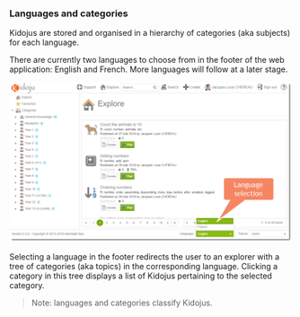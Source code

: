 ### Languages and categories

Kidojus are stored and organised in a hierarchy of categories \(aka subjects\) for each language.

There are currently two languages to choose from in the footer of the web application: English and French. More languages will follow at a later stage.

![](/assets/Web_Concepts_Languages_And_Categories_01.png)

Selecting a language in the footer redirects the user to an explorer with a tree of categories \(aka topics\) in the corresponding language. Clicking a category in this tree displays a list of Kidojus pertaining to the selected category.

> Note: languages and categories classify Kidojus.




